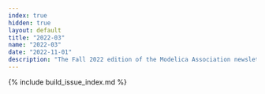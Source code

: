 ```yaml
---
index: true
hidden: true
layout: default
title: "2022-03"
name: "2022-03"
date: "2022-11-01"
description: "The Fall 2022 edition of the Modelica Association newsletter"
---
```


{% include build_issue_index.md %}
